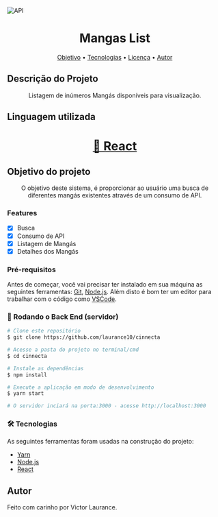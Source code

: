 ![API](https://user-images.githubusercontent.com/57143675/113038123-880d4a80-916c-11eb-94d5-1ab321077cad.PNG)

<h1 align="center">Mangas List</h1>

<p align="center">
 <a href="#objetivo">Objetivo</a> •
 <a href="#tecnologias">Tecnologias</a> •  
 <a href="#licenc-a">Licença</a> • 
 <a href="#autor">Autor</a>
</p>

## Descrição do Projeto
<p align="center">Listagem de inúmeros Mangás disponíveis para visualização.</p>

## Linguagem utilizada
<h1 align="center" id="tecnologias">
    <a href="https://pt-br.reactjs.org/">🔗 React</a>
</h1>

## Objetivo do projeto
<p align="center" id="objetivo">O objetivo deste sistema, é proporcionar ao usuário uma busca de diferentes mangás existentes através de um consumo de API.</p>

### Features

- [x] Busca
- [x] Consumo de API 
- [x] Listagem de Mangás
- [x] Detalhes dos Mangás  

### Pré-requisitos

Antes de começar, você vai precisar ter instalado em sua máquina as seguintes ferramentas:
[Git](https://git-scm.com), [Node.js](https://nodejs.org/en/). 
Além disto é bom ter um editor para trabalhar com o código como [VSCode](https://code.visualstudio.com/).

### 🎲 Rodando o Back End (servidor)

```bash
# Clone este repositório
$ git clone https://github.com/laurance10/cinnecta

# Acesse a pasta do projeto no terminal/cmd
$ cd cinnecta

# Instale as dependências
$ npm install

# Execute a aplicação em modo de desenvolvimento
$ yarn start

# O servidor inciará na porta:3000 - acesse http://localhost:3000
```

### 🛠 Tecnologias

As seguintes ferramentas foram usadas na construção do projeto:

- [Yarn](https://yarnpkg.com/)
- [Node.js](https://nodejs.org/en/)
- [React](https://pt-br.reactjs.org/)

## Autor

Feito com carinho por Victor Laurance.
